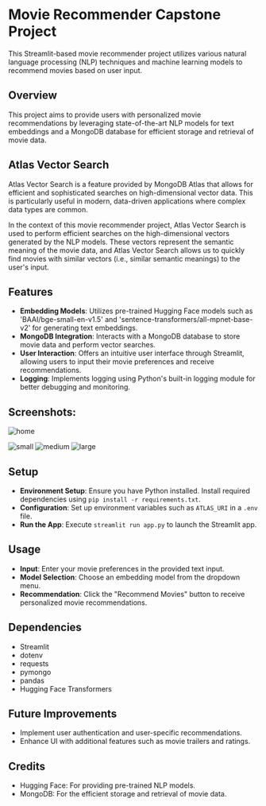 # Movie Recommender Capstone Project

This Streamlit-based movie recommender project utilizes various natural language processing (NLP) techniques and machine learning models to recommend movies based on user input.

## Overview

This project aims to provide users with personalized movie recommendations by leveraging state-of-the-art NLP models for text embeddings and a MongoDB database for efficient storage and retrieval of movie data.

## Atlas Vector Search

Atlas Vector Search is a feature provided by MongoDB Atlas that allows for efficient and sophisticated searches on high-dimensional vector data. This is particularly useful in modern, data-driven applications where complex data types are common.

In the context of this movie recommender project, Atlas Vector Search is used to perform efficient searches on the high-dimensional vectors generated by the NLP models. These vectors represent the semantic meaning of the movie data, and Atlas Vector Search allows us to quickly find movies with similar vectors (i.e., similar semantic meanings) to the user's input.

## Features

- **Embedding Models**: Utilizes pre-trained Hugging Face models such as 'BAAI/bge-small-en-v1.5' and 'sentence-transformers/all-mpnet-base-v2' for generating text embeddings.
- **MongoDB Integration**: Interacts with a MongoDB database to store movie data and perform vector searches.
- **User Interaction**: Offers an intuitive user interface through Streamlit, allowing users to input their movie preferences and receive recommendations.
- **Logging**: Implements logging using Python's built-in logging module for better debugging and monitoring.

## Screenshots:
![home](https://github.com/irfan-iiitr/mongodb-ai-vector-search/assets/123577873/890e7974-fac1-42b7-a26b-c36987e662c7)

![small](https://github.com/irfan-iiitr/mongodb-ai-vector-search/assets/123577873/bb0d2af1-f978-49f4-8a2e-94684f94a1ad)
![medium](https://github.com/irfan-iiitr/mongodb-ai-vector-search/assets/123577873/da6808e2-338a-4a2e-a6a9-4f11a5d426ea)
![large](https://github.com/irfan-iiitr/mongodb-ai-vector-search/assets/123577873/140e0a19-3e5c-4a95-b800-42c7c19a9711)


## Setup

- **Environment Setup**: Ensure you have Python installed. Install required dependencies using `pip install -r requirements.txt`.
- **Configuration**: Set up environment variables such as `ATLAS_URI` in a `.env` file.
- **Run the App**: Execute `streamlit run app.py` to launch the Streamlit app.

## Usage

- **Input**: Enter your movie preferences in the provided text input.
- **Model Selection**: Choose an embedding model from the dropdown menu.
- **Recommendation**: Click the "Recommend Movies" button to receive personalized movie recommendations.

## Dependencies

- Streamlit
- dotenv
- requests
- pymongo
- pandas
- Hugging Face Transformers

## Future Improvements

- Implement user authentication and user-specific recommendations.
- Enhance UI with additional features such as movie trailers and ratings.

## Credits

- Hugging Face: For providing pre-trained NLP models.
- MongoDB: For the efficient storage and retrieval of movie data.
